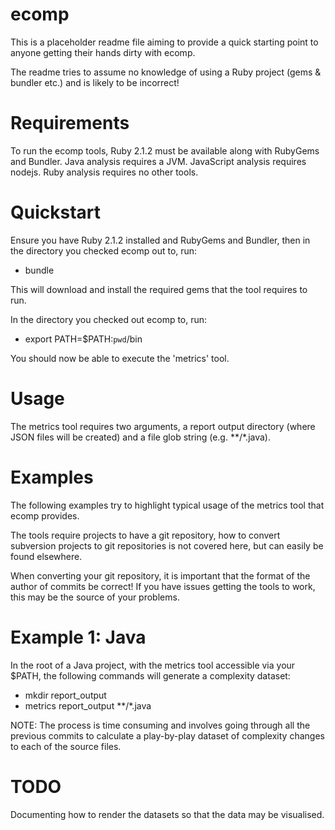ecomp
=====

This is a placeholder readme file aiming to provide a quick starting point to anyone getting their hands dirty with ecomp.

The readme tries to assume no knowledge of using a Ruby project (gems & bundler etc.) and is likely to be incorrect!

Requirements
============
To run the ecomp tools, Ruby 2.1.2 must be available along with RubyGems and Bundler. 
Java analysis requires a JVM.
JavaScript analysis requires nodejs.
Ruby analysis requires no other tools. 

Quickstart
==========
Ensure you have Ruby 2.1.2 installed and RubyGems and Bundler, then in the directory you checked ecomp out to, run:

  * bundle

This will download and install the required gems that the tool requires to run.

In the directory you checked out ecomp to, run:

  * export PATH=$PATH:`pwd`/bin

You should now be able to execute the 'metrics' tool. 

Usage
=====
The metrics tool requires two arguments, a report output directory (where JSON files will be created) and a file glob string (e.g. **/*.java). 

Examples
========
The following examples try to highlight typical usage of the metrics tool that ecomp provides.

The tools require projects to have a git repository, how to convert subversion projects to git repositories is not covered here, but can easily be found elsewhere. 

When converting your git repository, it is important that the format of the author of commits be correct! If you have issues getting the tools to work, this may be the source of your problems.

Example 1: Java
===============

In the root of a Java project, with the metrics tool accessible via your $PATH, the following commands will generate a complexity dataset:

  * mkdir report_output
  * metrics report_output **/*.java
  
NOTE: The process is time consuming and involves going through all the previous commits to calculate a play-by-play dataset of complexity changes to each of the source files.

TODO
====
Documenting how to render the datasets so that the data may be visualised. 
